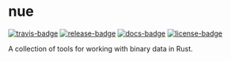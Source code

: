 # nue

[![travis-badge][]][travis] [![release-badge][]][cargo] [![docs-badge][]][docs] [![license-badge][]][license]

A collection of tools for working with binary data in Rust.

[travis-badge]: https://img.shields.io/travis/arcnmx/nue/master.svg?style=flat-square
[travis]: https://travis-ci.org/arcnmx/nue
[release-badge]: https://img.shields.io/github/release/arcnmx/nue.svg?style=flat-square
[cargo]: https://crates.io/search?q=nue
[docs-badge]: https://img.shields.io/badge/API-docs-blue.svg?style=flat-square
[docs]: http://arcnmx.github.io/nue/nue_io/
[license-badge]: https://img.shields.io/badge/license-MIT-lightgray.svg?style=flat-square
[license]: https://github.com/arcnmx/nue/blob/master/COPYING
